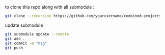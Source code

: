 to clone this repo along with all submodule :

```bash
git clone --recursive https://github.com/yourusername/combined-projects.git 
```
 update submodule

```bash
git submodule update --remote
git add .
git commit -m "msg"
git push

```
